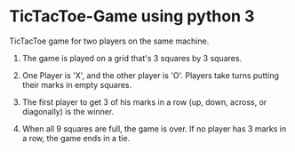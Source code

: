 # TicTacToe-Game using python 3

TicTacToe game for two players on the same machine.

1. The game is played on a grid that's 3 squares by 3 squares.

2. One Player is 'X', and the other player is 'O'. Players take turns putting their marks in empty squares.

3. The first player to get 3 of his marks in a row (up, down, across, or diagonally) is the winner.

4. When all 9 squares are full, the game is over. If no player has 3 marks in a row, the game ends in a tie.
